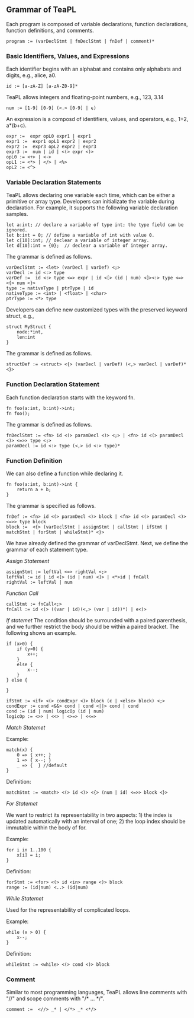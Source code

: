 ## Grammar of TeaPL

Each program is composed of variable declarations, function declarations, function definitions, and comments.

```
program := (varDeclStmt | fnDeclStmt | fnDef | comment)*
```

### Basic Identifiers, Values, and Expressions

Each identifier begins with an alphabat and contains only alphabats and digits, e.g., alice, a0.
```
id := [a-zA-Z] [a-zA-Z0-9]*   
```
TeaPL allows integers and floating-point numbers, e.g., 123, 3.14
```
num := [1-9] [0-9] (<.> [0-9] | ϵ)
```

An expression is a composd of identifiers, values,  and operators, e.g., 1+2, a*(b+c). 
```
expr :=  expr opL0 expr1 | expr1  
expr1 :=  expr1 opL1 expr2 | expr2  
expr2 :=  expr3 opL2 expr2 | expr3  
expr3 :=  num | id | <(> expr <)> 
opL0 := <+> | <->
opL1 := <*> | </> | <%>  
opL2 := <^>
```

### Variable Declaration Statements

TeaPL allows declaring one variable each time, which can be either a primitive or array type. Developers can initializate the variable during declaration. For example, it supports the following variable declaration samples.
```
let a:int; // declare a variable of type int; the type field can be ignored.
let b:int = 0; // define a variable of int with value 0.
let c[10]:int; // declear a variable of integer array.
let d[10]:int = {0};  // declear a variable of integer array.
```

The grammar is defined as follows.
 ```
varDeclStmt := <let> (varDecl | varDef) <;>   
varDecl := id <:> type  
varDef :=  id <:> type <=> expr | id <[> (id | num) <]><:> type <=> <{> num <}>  
type := nativeType | ptrType | id 
nativeType := <int> | <float> | <char>  
ptrType := <*> type  
```

Developers can define new customized types with the preserved keyword struct, e.g., 
```
struct MyStruct { 
    node:*int, 
    len:int  
}
```

The grammar is defined as follows.
 ```
structDef := <struct> <{> (varDecl | varDef) (<,> varDecl | varDef)* <}>
```

### Function Declaration Statement

Each function declaration starts with the keyword fn.
```
fn foo(a:int, b:int)->int;
fn foo();
```

The grammar is defined as follows.
```
fnDeclStmt := <fn> id <(> paramDecl <)> <;> | <fn> id <(> paramDecl <)> <=>> type <;>   
paramDecl := id <:> type (<,> id <:> type)*    
```

### Function Definition
We can also define a function while declaring it.
```
fn foo(a:int, b:int)->int {
    return a + b;
} 
```

The grammar is specified as follows.
```
fnDef := <fn> id <(> paramDecl <)> block | <fn> id <(> paramDecl <)> <=>> type block  
block :=  <{> (varDeclStmt | assignStmt | callStmt | ifStmt | matchStmt | forStmt | whileStmt)* <}> 
```

We have already defined the grammar of varDeclStmt. Next, we define the grammar of each statement type.

*Assign Statement*
```
assignStmt := leftVal <=> rightVal <;>  
leftVal := id | id <[> (id | num) <]> | <*>id | fnCall  
rightVal := leftVal | num  
```

*Function Call*
```
callStmt := fnCall<;>
fnCall := id <(> ((var | id)(<,> (var | id))*) | ϵ<)>
```

*If statemet* 
The condition should be surrounded with a paired parenthesis, and we further restrict the  body should be within a paired bracket. The following shows an example.
```
if (x>0) {
    if (y>0) {
        x++;
    }
    else {
        x--;
    }
} else {

}

```

```
ifStmt := <if> <(> condExpr <)> block (ϵ | <else> block) <;> 
condExpr := cond <&&> cond | cond <||> cond | cond
cond := (id | num) logicOp (id | num)
logicOp := <>> | <<> | <>=> | <<=>
```

*Match Statemet*

Example:
```
match(x) { 
    0 => { x++; }
    1 => { x--; }
    _ => {  } //default
}

```
Definition:
```
matchStmt := <match> <(> id <)> <{> (num | id) <=>> block <}>
```

*For Statemet*

We want to restrict its representability in two aspects: 1) the index is updated automatically with an interval of one; 2) the loop index should be immutable within the body of for.

Example:
```
for i in 1..100 {
    x[i] = i;
}
```
Definition:
```
forStmt := <for> <(> id <in> range <)> block
range := (id|num) <..> (id|num)
```

*While Statemet*

Used for the representability of complicated loops.

Example:
```
while (x > 0) {
    x--;
}
```

Definition:
```
whileStmt := <while> <(> cond <)> block
```

### Comment

Similar to most programming languages, TeaPL allows line comments with "//" and scope comments with "/* ... */".

```
comment :=  <//> _* | </*> _* <*/>  
```
